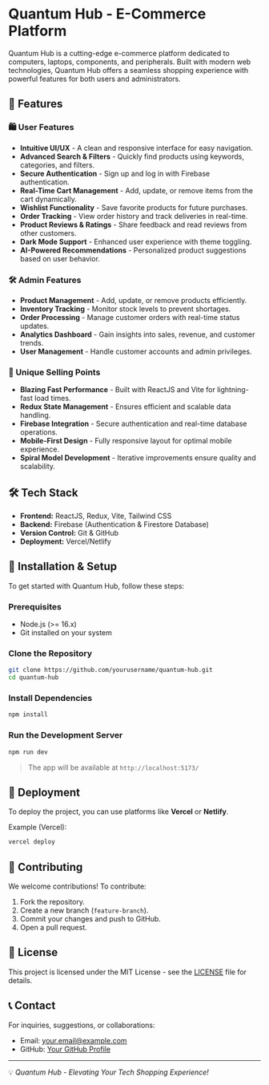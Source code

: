 # Quantum Hub - E-Commerce Platform

Quantum Hub is a cutting-edge e-commerce platform dedicated to computers, laptops, components, and peripherals. Built with modern web technologies, Quantum Hub offers a seamless shopping experience with powerful features for both users and administrators.

## 🚀 Features

### 🛍️ User Features
- **Intuitive UI/UX** - A clean and responsive interface for easy navigation.
- **Advanced Search & Filters** - Quickly find products using keywords, categories, and filters.
- **Secure Authentication** - Sign up and log in with Firebase authentication.
- **Real-Time Cart Management** - Add, update, or remove items from the cart dynamically.
- **Wishlist Functionality** - Save favorite products for future purchases.
- **Order Tracking** - View order history and track deliveries in real-time.
- **Product Reviews & Ratings** - Share feedback and read reviews from other customers.
- **Dark Mode Support** - Enhanced user experience with theme toggling.
- **AI-Powered Recommendations** - Personalized product suggestions based on user behavior.

### 🛠️ Admin Features
- **Product Management** - Add, update, or remove products efficiently.
- **Inventory Tracking** - Monitor stock levels to prevent shortages.
- **Order Processing** - Manage customer orders with real-time status updates.
- **Analytics Dashboard** - Gain insights into sales, revenue, and customer trends.
- **User Management** - Handle customer accounts and admin privileges.

### 🛒 Unique Selling Points
- **Blazing Fast Performance** - Built with ReactJS and Vite for lightning-fast load times.
- **Redux State Management** - Ensures efficient and scalable data handling.
- **Firebase Integration** - Secure authentication and real-time database operations.
- **Mobile-First Design** - Fully responsive layout for optimal mobile experience.
- **Spiral Model Development** - Iterative improvements ensure quality and scalability.

## 🛠️ Tech Stack
- **Frontend:** ReactJS, Redux, Vite, Tailwind CSS
- **Backend:** Firebase (Authentication & Firestore Database)
- **Version Control:** Git & GitHub
- **Deployment:** Vercel/Netlify

## 📌 Installation & Setup

To get started with Quantum Hub, follow these steps:

### Prerequisites
- Node.js (>= 16.x)
- Git installed on your system

### Clone the Repository
```sh
git clone https://github.com/yourusername/quantum-hub.git
cd quantum-hub
```

### Install Dependencies
```sh
npm install
```

### Run the Development Server
```sh
npm run dev
```
> The app will be available at `http://localhost:5173/`

## 🚀 Deployment

To deploy the project, you can use platforms like **Vercel** or **Netlify**.

Example (Vercel):
```sh
vercel deploy
```

## 🤝 Contributing
We welcome contributions! To contribute:
1. Fork the repository.
2. Create a new branch (`feature-branch`).
3. Commit your changes and push to GitHub.
4. Open a pull request.

## 📜 License
This project is licensed under the MIT License - see the [LICENSE](LICENSE) file for details.

## 📞 Contact
For inquiries, suggestions, or collaborations:
- Email: your.email@example.com
- GitHub: [Your GitHub Profile](https://github.com/yourusername)

---
💡 *Quantum Hub - Elevating Your Tech Shopping Experience!*

